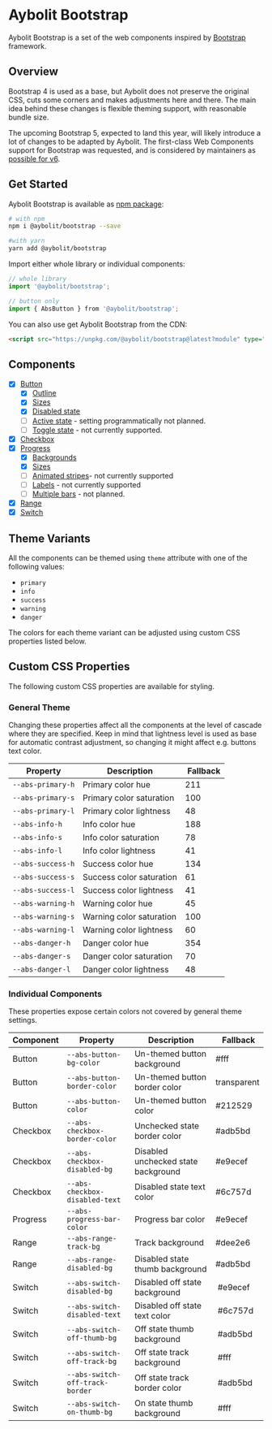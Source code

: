 # Aybolit Bootstrap

Aybolit Bootstrap is a set of the web components inspired by [Bootstrap](https://getbootstrap.com) framework.

## Overview

Bootstrap 4 is used as a base, but Aybolit does not preserve the original CSS, cuts some corners and makes adjustments here and there. The main idea behind these changes is flexible theming support, with reasonable bundle size.

The upcoming Bootstrap 5, expected to land this year, will likely introduce a lot of changes to be adapted by Aybolit. The first-class Web Components support for Bootstrap was requested, and is considered by maintainers as [possible for v6](https://github.com/twbs/bootstrap/issues/28131#issuecomment-458453934).

## Get Started

Aybolit Bootstrap is available as [npm package](https://www.npmjs.com/package/@aybolit/bootstrap):

```sh
# with npm
npm i @aybolit/bootstrap --save

#with yarn
yarn add @aybolit/bootstrap
```

Import either whole library or individual components:

```js
// whole library
import '@aybolit/bootstrap';

// button only
import { AbsButton } from '@aybolit/bootstrap';
```

You can also use get Aybolit Bootstrap from the CDN:

```html
<script src="https://unpkg.com/@aybolit/bootstrap@latest?module" type="module"></script>
```

## Components

- [x] [Button](https://getbootstrap.com/docs/4.3/components/buttons/)
  - [x] [Outline](https://getbootstrap.com/docs/4.3/components/buttons/#outline-buttons)
  - [x] [Sizes](https://getbootstrap.com/docs/4.3/components/buttons/#sizes)
  - [x] [Disabled state](https://getbootstrap.com/docs/4.3/components/buttons/#disabled-state)
  - [ ] [Active state](https://getbootstrap.com/docs/4.3/components/buttons/#active-state) - setting programmatically not planned.
  - [ ] [Toggle state](https://getbootstrap.com/docs/4.3/components/buttons/#toggle-states) - not currently supported.
- [x] [Checkbox](https://getbootstrap.com/docs/4.3/components/forms/#checkboxes)
- [x] [Progress](https://getbootstrap.com/docs/4.3/components/progress/)
  - [x] [Backgrounds](https://getbootstrap.com/docs/4.3/components/progress/#backgrounds)
  - [x] [Sizes](https://getbootstrap.com/docs/4.3/components/progress/#height)
  - [ ] [Animated stripes](https://getbootstrap.com/docs/4.3/components/progress/#animated-stripes)- not currently supported
  - [ ] [Labels](https://getbootstrap.com/docs/4.3/components/progress/#labels) - not currently supported
  - [ ] [Multiple bars](https://getbootstrap.com/docs/4.3/components/progress/#multiple-bars) - not planned.
- [x] [Range](https://getbootstrap.com/docs/4.3/components/forms/#range)
- [x] [Switch](https://getbootstrap.com/docs/4.3/components/forms/#switches)

## Theme Variants

All the components can be themed using `theme` attribute with one of the following values:

- `primary`
- `info`
- `success`
- `warning`
- `danger`

The colors for each theme variant can be adjusted using custom CSS properties listed below.

## Custom CSS Properties

The following custom CSS properties are available for styling.

### General Theme

Changing these properties affect all the components at the level of cascade where they are specified. Keep in mind that lightness level is used as base for automatic contrast adjustment, so changing it might affect e.g. buttons text color.

| Property | Description | Fallback |
|----------|-------------|----------|
| `--abs-primary-h` | Primary color hue | 211 |
| `--abs-primary-s` | Primary color saturation | 100 |
| `--abs-primary-l` | Primary color lightness | 48 |
| `--abs-info-h` | Info color hue | 188 |
| `--abs-info-s` | Info color saturation | 78 |
| `--abs-info-l` | Info color lightness | 41 |
| `--abs-success-h` | Success color hue | 134 |
| `--abs-success-s` | Success color saturation | 61 |
| `--abs-success-l` | Success color lightness | 41 |
| `--abs-warning-h` | Warning color hue | 45 |
| `--abs-warning-s` | Warning color saturation | 100 |
| `--abs-warning-l` | Warning color lightness | 60 |
| `--abs-danger-h` | Danger color hue | 354 |
| `--abs-danger-s` | Danger color saturation | 70 |
| `--abs-danger-l` | Danger color lightness | 48 |

### Individual Components

These properties expose certain colors not covered by general theme settings.

| Component | Property | Description | Fallback |
|-----------|----------|-------------|----------|
| Button    | `--abs-button-bg-color` | Un-themed button background | #fff |
| Button    | `--abs-button-border-color` | Un-themed button border color | transparent |
| Button    | `--abs-button-color` | Un-themed button color | #212529 |
| Checkbox  | `--abs-checkbox-border-color` | Unchecked state border color | #adb5bd |
| Checkbox  | `--abs-checkbox-disabled-bg` | Disabled unchecked state background | #e9ecef |
| Checkbox  | `--abs-checkbox-disabled-text` | Disabled state text color | #6c757d |
| Progress  | `--abs-progress-bar-color` | Progress bar color | #e9ecef |
| Range     | `--abs-range-track-bg` | Track background | #dee2e6 |
| Range     | `--abs-range-disabled-bg` | Disabled state thumb background | #adb5bd |
| Switch    | `--abs-switch-disabled-bg` | Disabled off state background | #e9ecef |
| Switch    | `--abs-switch-disabled-text` | Disabled off state text color | #6c757d |
| Switch    | `--abs-switch-off-thumb-bg` | Off state thumb background | #adb5bd |
| Switch    | `--abs-switch-off-track-bg` | Off state track background | #fff |
| Switch    | `--abs-switch-off-track-border` | Off state track border color | #adb5bd |
| Switch    | `--abs-switch-on-thumb-bg` | On state thumb background | #fff |
